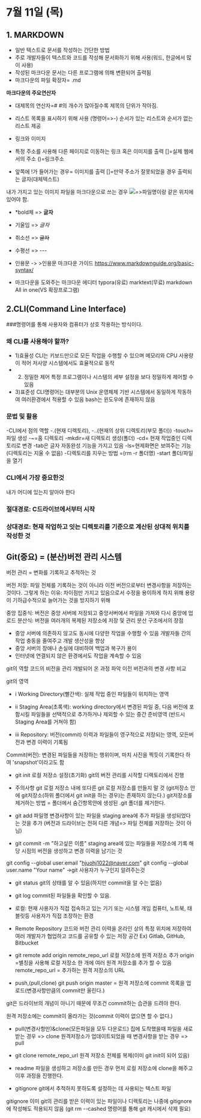 # 7월 11일 (목)
## 1. MARKDOWN
- 일반 텍스트로 문서를 작성하는 간단한 방법
- 주로 개발자들이 텍스트와 코드를 작성해 문서화하기 위해 사용(워드, 한글에서 많이 사용)
- 작성된 마크다운 문서는 다른 프로그램에 의해 변환되어 출력됨
- 마크다운의 파일 확장자= .md

**마크다운의 주요연산자**

- 대제목의 연산자=#
#의 개수가 많아질수록 제목의 단위가 작아짐.

- 리스트
목록을 표시하기 위해 사용 (명령어=>-)
순서가 있는 리스트와 순서가 없는 리스트 제공

- 링크와 이미지
 - 특정 주소를 사용해 다른 페이지로 이동하는 링크 혹은 이미지를 출력
[]=실제 웹에서의 주소
()=링크주소
 - 앞쪽에 !가 들어가는 경우= 이미지를 출력
[]=만약 주소가 잘못되었을 경우 출력되는 글자(대체텍스트)

내가 가지고 있는 이미지 파일을 마크다운으로 쓰는 경우 
![](./파일명)=>파일명이랑 같은 위치에 있어야 함.

- *bold체  =>  **글자**
- 기울임 => *글자*
- 취소선 => ~~글자~~
- 수평선 => ---

- 인용문
-> >인용문
마크다운 가이드 
https://www.markdownguide.org/basic-syntax/

- 마크다운을 도와주는 마크다운 에디터
typora(유료)
marktext(무료)
markdown All in one(VS 확장프로그램)

## 2.CLI(Command Line Interface)
###명령어를 통해 사용자와 컴퓨터가 상호 작용하는 방식이다.

### 왜 CLI를 사용해야 할까?
- 1)효율성
CLI는 키보드만으로 모든 작업을 수행할 수 있으며
메모리와 CPU 사용량이 적어 저사양 시스템에서도 효율적으로 동작
- 2) 정밀한 제어
특정 프로그램이나 시스템의 세부 설정을 보다 정밀하게 제어할 수 있음
- 3)표준성
CLI명령어는 대부분의 Unix 운영체제 기반 시스템에서 동일하게 작동하여 여러환경에서 적용할 수 있음
bash는 윈도우에 존재하지 않음

### 문법 및 활용
-CLI에서 점의 역할
-.(현재 디렉토리),
-..(현재의 상위 디렉토리(부모 폴더))
-touch=파일 생성
-~=홈 디렉토리
-mkdir=새 디렉토리 생성(폴더)
-cd= 현재 작업중인 디렉토리로 변경
-tab은 글자 자동완성 기능을 가지고 있음
-ls=현제화면은 보여주는 기능(디렉토리는 지울 수 없음)
-디렉토리를 지우는 방법 =(rm -r 폴더명)
-start 폴더/파일을 열기

### CLI에서 가장 중요한것 
내가 어디에 있는지 알아야 한다

### 절대경로: C드라이브에서부터 시작 
### 상대경로: 현재 작업하고 잇는 디렉토리를 기준으로 계산된 상대적 위치를 작성한 것

## Git(중요) = (분산)버전 관리 시스템
버전 관리 = 변화를 기록하고 추적하는 것

버전 저장: 파일 전체를 기록하는 것이 아니라 이전 버전으로부터 변경사항을 저장하는 것이다.
그렇게 하는 이유: 차이점만 가지고 있음으로서 수정을 용이하게 하지 위해
 용량이 기하급수적으로 늘어가는 것을 방지하기 위해


중앙 집중식: 버전은 중앙 서버에 저장되고 중앙서버에서 파일을 가져와 다시 중앙에 업로드
분산식: 버전을 여러개의 복제된 저장소에 저장 및 관리
분산 구조에서의 장점
- 중앙 서버에 의존하지 않고도 동시에 다양한 작업을 수행할 수 있음
  개발자들 간의 작업 충동을 줄여주고 개발 생산성을 향상
- 중앙 서버의 장애나 손실에 대비하여 백업과 복구가 용이
- 인터넷에 연결되지 않은 환경에서도 작업을 계속할 수 있음


git의 역할
코드의 비전을 관리
개발되어 온 과정 파악
이전 버전과의 변경 사항 비교

git의 영역

- i Working Directory(빨간색): 실제 작업 중인 파일들이 위치하는 영역

- ii Staging Area(초록색): working directory에서 변경된 파일 중, 다음 버전에 포함시킬 파일들을 선택적으로 추가하거나 제외할 수 있는 중간 준비영역
(반드시 Staging Area를 거쳐야 함)

- iii Repository: 버전(commit) 이력과 파일들이 영구적으로 저장되는 영역, 모든버전과 변경 이력이 기록됨

Commit(버전): 변경된 파일들을 저장하는 행위이며, 마치 사진을 찍듯이 기록한다 하여 'snapshot'이라고도 함

- git init
로컬 저장소 설정(초기화)
git의 버전 관리를 시작할 디렉토리에서 진행

- 주의사항
git 로컬 저장소 내에 또다른 git 로컬 저장소를 만들지 말 것
(git저장소 안에 git저장소(하위 폴더에서 git init을 하는 경우)는 존재하지 않는다.)
git저장소를 제거하는 방법 = 폴더에서 숨긴항목안에 생성된 .git 폴더를 제거한다.

- git add 파일명
변경사항이 있는 파일을 staging area에 추가
파일을 생성되었다는 것을 추가
(버전과 드라이브는 전혀 다른 개념=> 파일 전체를 저장하는 것이 아님)

- git commit -m "하고싶은 이름"
staging area에 있는 파일들을 저장소에 기록
해당 시점의 버전을 생성하고 변경 이력을 남기는 것 

git config --global user.email "hjuohj1022@naver.com"
git config --global user.name "Your name"
->git 사용자가 누구인지 알려주는것

- git status
git의 상태를 알 수 있음(하지만 commit을 알 수는 없음)

- git log
commit된 파일들을 확인할 수 있음.

- 로컬: 현재 사용자가 직접 접속하고 있는 기기 또는 시스템
개임 컴퓨터, 노트북, 태블릿등 사용자가 직접 조장하는 환경

- Remote Repository
코드와 버전 관리 이력을 온라인 상의 특정 위치에 저장하여 여러 개발자가 협업하고 코드를 공유할 수 있는 저장 공간
Ex) Gitlab, GitHub, Bitbucket

- git remote add origin remote_repo_url
로컬 저장소에 원격 저장소 추가
origin =별칭을 사용해 로컬 저장소 한 개에 여러 원격 저장소를 추가 할 수 있음
remote_repo_url = 추가하는 원격 저장소의 URL

- push,(pull,clone)
git push origin master = 원격 저장소에 commit 목록을 업로드(변경사항만큼의  commit만 올린다.)

git은 드라이브의 개념이 아니기 때문에 무조건 commit하는 습관을 드려야 한다.

원격 저장소에는 commit이 올라가는 것(commit 이력이 없으면 할 수 없다.)

- pull(변경사항만)&clone(모든파일을 모두 다운로드)
집에 도착했을때 파일을 새로받는 경우 => clone
원격저장소가 업데이트되었을 때 변경사항을 받는 경우 => pull

- git clone remote_repo_url
원격 저장소 전체를 복제(이미 git init이 되어 있음)

- readme 파일을 생성하고 저장소를 만든 경우
먼저 로컬 저장소에 clone을 해주고 이후 과정을 진행한다.


- gitignore
git에서 추적하지 못하도록 설정하는 데 사용되는 텍스트 파일

gitignore
이미 git의 관리를 받은 이력이 있는 파일이나 디렉토리는 나중에 gitignore에 작성해도 적용되지 않음
(git rm --cashed 명령어를 통해 git 캐시에서 삭제 필요)
